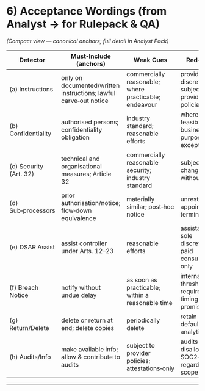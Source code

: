 # 6) Acceptance Wordings (from Analyst → for Rulepack & QA)
*(Compact view — canonical anchors; full detail in Analyst Pack)*

| Detector | Must‑Include (anchors) | Weak Cues | Red‑Flags |
|---|---|---|---|
| (a) Instructions | only on documented/written instructions; lawful carve‑out notice | commercially reasonable; where practicable; endeavour | provider discretion; subject to provider policies |
| (b) Confidentiality | authorised persons; confidentiality obligation | industry standard; reasonable efforts | where feasible only; business purposes exception |
| (c) Security (Art. 32) | technical and organisational measures; Article 32 | commercially reasonable security; industry standard | subject to change without notice |
| (d) Sub‑processors | prior authorisation/notice; flow‑down equivalence | materially similar; post‑hoc notice | unrestricted appointment; terminate‑only |
| (e) DSAR Assist | assist controller under Arts. 12–23 | reasonable efforts | assistance at sole discretion; paid consulting only |
| (f) Breach Notice | notify without undue delay | as soon as practicable; within a reasonable time | internal threshold required; no timing promise |
| (g) Return/Delete | delete or return at end; delete copies | periodically delete | retain by default for analytics |
| (h) Audits/Info | make available info; allow & contribute to audits | subject to provider policies; attestations‑only | audits disallowed; SOC2‑only regardless of scope |

---
